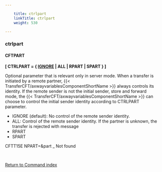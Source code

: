 ```yaml
---

    title: ctrlpart
    linkTitle: ctrlpart
    weight: 530

---
```

<span id="ctrlpart"></span>

### ctrlpart

#### CFTPART

****\[ CTRLPART = { <span style="text-decoration: underline;">IGNORE</span>
| ALL | RPART | SPART } \]****

Optional parameter that is relevant only in server mode. When a transfer is initiated by a remote partner, {{< TransferCFT/axwayvariablesComponentShortName  >}} always controls its identity. If the remote sender is not the initial sender, store and forward mode, the {{< TransferCFT/axwayvariablesComponentShortName  >}} can choose to control the initial sender identity according to CTRLPART parameter.

- IGNORE (default): No control of the remote sender identity.
- ALL: Control of the remote sender identity. If the partner is unknown, the transfer is rejected with message
- RPART
- SPART

CFTT15E NPART=&part \_ Not found

 

[Return to Command index](../../)
